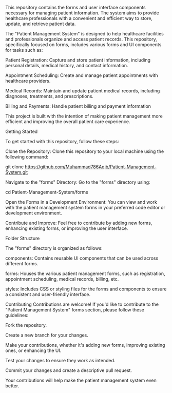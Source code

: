 This repository contains the forms and user interface components necessary for managing patient information. The system aims to provide healthcare professionals with a convenient and efficient way to store, update, and retrieve patient data.

The "Patient Management System" is designed to help healthcare facilities and professionals organize and access patient records. This repository, specifically focused on forms, includes various forms and UI components for tasks such as:

Patient Registration: Capture and store patient information, including personal details, medical history, and contact information.

Appointment Scheduling: Create and manage patient appointments with healthcare providers.

Medical Records: Maintain and update patient medical records, including diagnoses, treatments, and prescriptions.

Billing and Payments: Handle patient billing and payment information

This project is built with the intention of making patient management more efficient and improving the overall patient care experience.

Getting Started

To get started with this repository, follow these steps:

Clone the Repository: Clone this repository to your local machine using the following command:

git clone https://github.com/Muhammad786Aqib/Patient-Management-System.git

Navigate to the "forms" Directory: Go to the "forms" directory using:

cd Patient-Management-System/forms

Open the Forms in a Development Environment: You can view and work with the patient management system forms in your preferred code editor or development environment.

Contribute and Improve: Feel free to contribute by adding new forms, enhancing existing forms, or improving the user interface.

Folder Structure

The "forms" directory is organized as follows:

components: Contains reusable UI components that can be used across different forms.

forms: Houses the various patient management forms, such as registration, appointment scheduling, medical records, billing, etc.

styles: Includes CSS or styling files for the forms and components to ensure a consistent and user-friendly interface.

Contributing
Contributions are welcome! If you'd like to contribute to the "Patient Management System" forms section, please follow these guidelines:

Fork the repository.

Create a new branch for your changes.

Make your contributions, whether it's adding new forms, improving existing ones, or enhancing the UI.

Test your changes to ensure they work as intended.

Commit your changes and create a descriptive pull request.

Your contributions will help make the patient management system even better.
